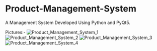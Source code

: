 # Product-Management-System
A Management System Developed Using Python and PyQt5.

Pictures:-
![Product_Management_System_1](https://user-images.githubusercontent.com/64096972/90616192-91bdef80-e226-11ea-8a14-711e3ec4d657.PNG)
![Product_Management_System_2](https://user-images.githubusercontent.com/64096972/90616284-aef2be00-e226-11ea-8ced-6b2afc8cf126.PNG)
![Product_Management_System_3](https://user-images.githubusercontent.com/64096972/90616290-b1edae80-e226-11ea-9f50-2417e4d13a8e.PNG)
![Product_Management_System_4](https://user-images.githubusercontent.com/64096972/90616317-b9ad5300-e226-11ea-85c8-26e2a48cdf14.PNG)
